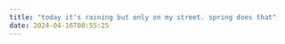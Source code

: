 ```yaml
---
title: "today it's raining but only on my street. spring does that"
date: 2024-04-16T08:55:25
---
```


